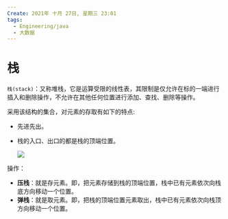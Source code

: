 ```yaml
---
Create: 2021年 十月 27日, 星期三 23:01
tags: 
  - Engineering/java
  - 大数据
---
```


# 栈

`栈(stack)`：又称堆栈，它是运算受限的线性表，其限制是仅允许在标的一端进行插入和删除操作，不允许在其他任何位置进行添加、查找、删除等操作。



采用该结构的集合，对元素的存取有如下的特点:

- 先进先出。

- 栈的入口、出口的都是栈的顶端位置。

	![](https://images-1257755739.cos.ap-guangzhou.myqcloud.com/hexo/posts/java-data-structure/%E5%A0%86%E6%A0%88.png)

操作：

- **压栈**：就是存元素。即，把元素存储到栈的顶端位置，栈中已有元素依次向栈底方向移动一个位置。
- **弹栈**：就是取元素。即，把栈的顶端位置元素取出，栈中已有元素依次向栈顶方向移动一个位置。




